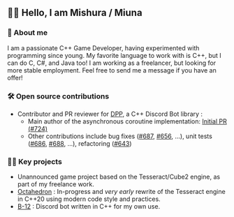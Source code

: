 ## 🙋‍♀️ Hello, I am Mishura / Miuna

### 🌺 About me
I am a passionate C++ Game Developer, having experimented with programming since young. My favorite language to work with is C++, but I can do C, C#, and Java too!
I am working as a freelancer, but looking for more stable employment. Feel free to send me a message if you have an offer!

### 🛠️ Open source contributions
 - Contributor and PR reviewer for [DPP](https://github.com/brainboxdotcc/DPP), a C++ Discord Bot library :
   - Main author of the asynchronous coroutine implementation: [Initial PR (#724)](https://github.com/brainboxdotcc/DPP/pull/724)
   - Other contributions include bug fixes ([#687](https://github.com/brainboxdotcc/DPP/pull/687), [#656](https://github.com/brainboxdotcc/DPP/pull/656), ...), unit tests ([#686](https://github.com/brainboxdotcc/DPP/pull/686), [#688](https://github.com/brainboxdotcc/DPP/pull/688), ...), refactoring ([#643](https://github.com/brainboxdotcc/DPP/pull/643))

### 👩‍💻 Key projects
 - Unannounced game project based on the Tesseract/Cube2 engine, as part of my freelance work.
 - [Octahedron](https://github.com/Mishura4/Octahedron) : In-progress and *very early* rewrite of the Tesseract engine in C++20 using modern code style and practices.
 - [B-12](https://github.com/Mishura4/B-12) : Discord bot written in C++ for my own use.

<!-- ![Anurag's GitHub stats](https://github-readme-stats.vercel.app/api?username=Mishura4&theme=material-palenight&show_icons=true&hide=issues&count_private=true) -->

<!--
**Mishura4/Mishura4** is a ✨ _special_ ✨ repository because its `README.md` (this file) appears on your GitHub profile.

Here are some ideas to get you started:

- 🔭 I’m currently working on ...
- 🌱 I’m currently learning ...
- 👯 I’m looking to collaborate on ...
- 🤔 I’m looking for help with ...
- 💬 Ask me about ...
- 📫 How to reach me: ...
- 😄 Pronouns: ...
- ⚡ Fun fact: ...
-->
